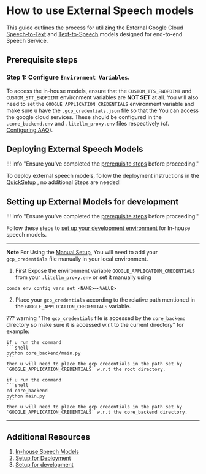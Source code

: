 # How to use External Speech models

This guide outlines the process for utilizing the External Google Cloud [Speech-to-Text](https://cloud.google.com/speech-to-text?hl=en) and [Text-to-Speech](https://cloud.google.com/text-to-speech?hl=en) models designed for end-to-end Speech Service.

## Prerequisite steps

### **Step 1:** Configure `Environment Variables`.

To access the in-house models, ensure that the `CUSTOM_TTS_ENDPOINT` and `CUSTOM_STT_ENDPOINT` environment variables are **NOT SET** at all. You will also need to set the `GOOGLE_APPLICATION_CREDENTIALS` environment variable and make sure u have the `.gcp_credentials.json` file so that the You can access the google cloud services. These should be configured in the `.core_backend.env` and `.litellm_proxy.env` files respectively (cf. [Configuring AAQ](../../deployment/config-options.md)).

## Deploying External Speech Models

!!! info "Ensure you've completed the [prerequisite steps](#prerequisite-steps) before proceeding."

To deploy external speech models, follow the deployment instructions in the [QuickSetup](../../deployment/quick-setup.md) , no additional Steps are needed!

## Setting up External Models for development

!!! info "Ensure you've completed the [prerequisite steps](#prerequisite-steps) before proceeding."

Follow these steps to [set up your development environment](../../develop/setup.md) for In-house speech models.

---
**Note**
For Using the [Manual Setup](../../develop/setup.md#set-up-manually), You will need to add your `gcp_credentials` file manually in your local environment.
1. First Expose the environment variable `GOOGLE_APPLICATION_CREDENTIALS` from your `.litellm_proxy.env` or set it manually using
```shell
conda env config vars set <NAME>=<VALUE>
```
2. Place your `gcp_credentials` according to the relative path mentioned in the `GOOGLE_APPLICATION_CREDENTIALS` variable.

??? warning "The `gcp_credentials` file is accessed by the `core_backend` directory so make sure it is accessed w.r.t to the current directory"
    for example:

    if u run the command
    ```shell
    python core_backend/main.py
    ```
    then u will need to place the gcp credentials in the path set by `GOOGLE_APPLICATION_CREDENTIALS` w.r.t the root directory.

    if u run the command
    ```shell
    cd core_backend
    python main.py
    ```
    then u will need to place the gcp credentials in the path set by `GOOGLE_APPLICATION_CREDENTIALS` w.r.t the core_backend directory.

---

## Additional Resources

1. [In-house Speech Models](./in-house-models.md)
2. [Setup for Deployment](../../deployment/quick-setup.md)
3. [Setup for development](../../develop/setup.md)
